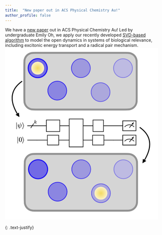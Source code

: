 ```yaml
---
title:  "New paper out in ACS Physical Chemistry Au!"
author_profile: false
---
```


We have a [new paper](https://pubs.acs.org/doi/10.1021/acsphyschemau.4c00018) out in ACS Physical Chemistry Au!
Led by undergraduate Emily Oh, we apply our recently developed [SVD-based algorithm](https://journals.aps.org/pra/abstract/10.1103/PhysRevA.106.022414) to model the open dynamics in systems of biological relevance, including excitonic energy transport and a radical pair mechanism. 
 <img src="/assets/images/acs-physical-chemistry-au.png" alt="">

{: .text-justify}
